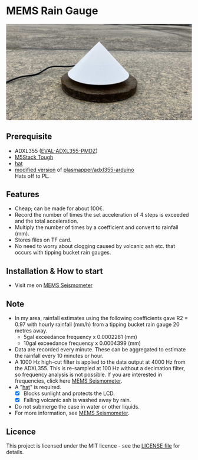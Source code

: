 # MEMS Rain Gauge  
<img src="images/1.JPG"  width="800">

## Prerequisite
 - ADXL355 ([EVAL-ADXL355-PMDZ](https://www.analog.com/en/products/adxl355.html#product-overview))
 - [M5Stack Tough](https://docs.m5stack.com/en/core/tough)
 - [hat](https://github.com/T40O0/ADXL355_SPI_M5_SD_FIR/blob/main/3D_model/hat.stl)
 - [modified version](https://github.com/T40O0/M5_ADXL355/tree/M5) of [plasmapper/adxl355-arduino](https://github.com/plasmapper/adxl355-arduino)  
Hats off to PL.

## Features
 - Cheap; can be made for about 100€.
 - Record the number of times the set acceleration of 4 steps is exceeded and the total acceleration.
 - Multiply the number of times by a coefficient and convert to rainfall (mm).
 - Stores files on TF card.
 - No need to worry about clogging caused by volcanic ash etc. that occurs with tipping bucket rain gauges.

## Installation & How to start
 - Visit me on [MEMS Seismometer](https://github.com/T40O0/ADXL355_SPI_M5_SD_FIR)

## Note
 - In my area, rainfall estimates using the following coefficients gave R2 = 0.97 with hourly rainfall (mm/h) from a tipping bucket rain gauge 20 metres away.
   - 5gal exceedance frequency x 0.0002281 (mm)
   - 10gal exceedance frequency x 0.0004399 (mm)
 - Data are recorded every minute. These can be aggregated to estimate the rainfall every 10 minutes or hour.
 - A 1000 Hz high-cut filter is applied to the data output at 4000 Hz from the ADXL355. This is re-sampled at 100 Hz without a decimation filter, so frequency analysis is not possible. If you are interested in frequencies, click here [MEMS Seismometer](https://github.com/T40O0/ADXL355_SPI_M5_SD_FIR).
 - A "[hat](https://github.com/T40O0/ADXL355_SPI_M5_SD_FIR/blob/main/3D_model/hat.stl)" is required.
   - [x] Blocks sunlight and protects the LCD.
   - [x] Falling volcanic ash is washed away by rain.
 - Do not submerge the case in water or other liquids.
 - For more information, see [MEMS Seismometer](https://github.com/T40O0/ADXL355_SPI_M5_SD_FIR).

## Licence
This project is licensed under the MIT licence - see the [LICENSE file](LICENSE) for details.

